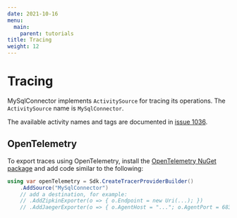 ```yaml
---
date: 2021-10-16
menu:
  main:
    parent: tutorials
title: Tracing
weight: 12
---
```


# Tracing

MySqlConnector implements `ActivitySource` for tracing its operations. The `ActivitySource` name is `MySqlConnector`.

The available activity names and tags are documented in [issue 1036](https://github.com/mysql-net/MySqlConnector/issues/1036).

## OpenTelemetry

To export traces using OpenTelemetry, install the [OpenTelemetry NuGet package](https://www.nuget.org/packages/OpenTelemetry/) and add code similar to the following:

```csharp
using var openTelemetry = Sdk.CreateTracerProviderBuilder()
	.AddSource("MySqlConnector")
	// add a destination, for example:
	// .AddZipkinExporter(o => { o.Endpoint = new Uri(...); })
	// .AddJaegerExporter(o => { o.AgentHost = "..."; o.AgentPort = 6831; })
```
